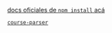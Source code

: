 

[docs oficiales de `npm install` acá](https://docs.npmjs.com/cli/install)

[`course-parser`](https://github.com/Laboratoria/courseparser)

